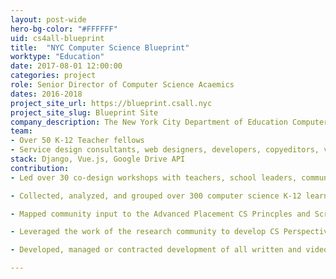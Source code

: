 ```yaml
---
layout: post-wide
hero-bg-color: "#FFFFFF"
uid: cs4all-blueprint
title:  "NYC Computer Science Blueprint"
worktype: "Education"
date: 2017-08-01 12:00:00
categories: project
role: Senior Director of Computer Science Acaemics
dates: 2016-2018
project_site_url: https://blueprint.csall.nyc
project_site_slug: Blueprint Site
company_description: The New York City Department of Education Computer Science Blueprint is designed to be the academic and implementation guide for the Computer Science for All initiative at all levels of the NYC school system - serving 1.1. million students across over 1800 schools. 
team:
- Over 50 K-12 Teacher fellows
- Service design consultants, web designers, developers, copyeditors, videographers, and interns
stack: Django, Vue.js, Google Drive API
contribution:
- Led over 30 co-design workshops with teachers, school leaders, community-based organizations, industry leaders, and education researchers to gather constraints and priorities for implementation and academic challenges to introducing computer science education as a new subject into schools by training teachers with no prior content knowledge.

- Collected, analyzed, and grouped over 300 computer science K-12 learning objectives from teachers and community.

- Mapped community input to the Advanced Placement CS Princples and Scratch Computational Thinking frameworks.

- Leveraged the work of the research community to develop CS Perspectives - Explorer, Creatore, Innovator and Citizen - to provide teachers with a flexible learning progression that wasn't rigidly mapped to grades.

- Developed, managed or contracted development of all written and video content.

---
```


<div class="showcase">
    
</div>